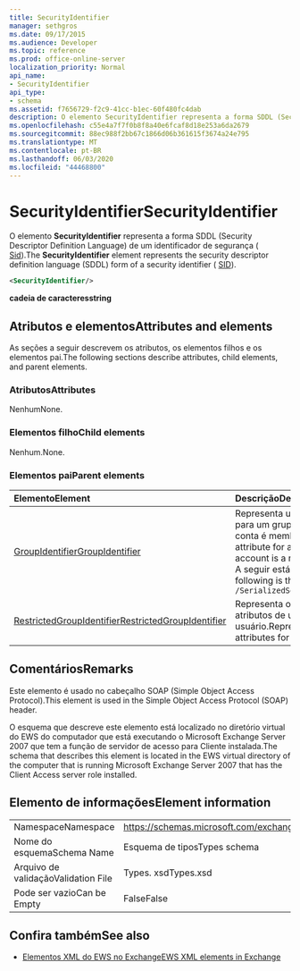 ```yaml
---
title: SecurityIdentifier
manager: sethgros
ms.date: 09/17/2015
ms.audience: Developer
ms.topic: reference
ms.prod: office-online-server
localization_priority: Normal
api_name:
- SecurityIdentifier
api_type:
- schema
ms.assetid: f7656729-f2c9-41cc-b1ec-60f480fc4dab
description: O elemento SecurityIdentifier representa a forma SDDL (Security Descriptor Definition Language) de um identificador de segurança (SID).
ms.openlocfilehash: c55e4a7f7f0b8f8a40e6fcaf8d18e253a6da2679
ms.sourcegitcommit: 88ec988f2bb67c1866d06b361615f3674a24e795
ms.translationtype: MT
ms.contentlocale: pt-BR
ms.lasthandoff: 06/03/2020
ms.locfileid: "44468800"
---
```

# <a name="securityidentifier"></a><span data-ttu-id="4149e-103">SecurityIdentifier</span><span class="sxs-lookup"><span data-stu-id="4149e-103">SecurityIdentifier</span></span>

<span data-ttu-id="4149e-104">O elemento **SecurityIdentifier** representa a forma SDDL (Security Descriptor Definition Language) de um identificador de segurança ( [Sid](sid.md)).</span><span class="sxs-lookup"><span data-stu-id="4149e-104">The **SecurityIdentifier** element represents the security descriptor definition language (SDDL) form of a security identifier ( [SID](sid.md)).</span></span>
  
```xml
<SecurityIdentifier/>
```

 <span data-ttu-id="4149e-105">**cadeia de caracteres**</span><span class="sxs-lookup"><span data-stu-id="4149e-105">**string**</span></span>
## <a name="attributes-and-elements"></a><span data-ttu-id="4149e-106">Atributos e elementos</span><span class="sxs-lookup"><span data-stu-id="4149e-106">Attributes and elements</span></span>

<span data-ttu-id="4149e-107">As seções a seguir descrevem os atributos, os elementos filhos e os elementos pai.</span><span class="sxs-lookup"><span data-stu-id="4149e-107">The following sections describe attributes, child elements, and parent elements.</span></span>
  
### <a name="attributes"></a><span data-ttu-id="4149e-108">Atributos</span><span class="sxs-lookup"><span data-stu-id="4149e-108">Attributes</span></span>

<span data-ttu-id="4149e-109">Nenhum</span><span class="sxs-lookup"><span data-stu-id="4149e-109">None.</span></span>
  
### <a name="child-elements"></a><span data-ttu-id="4149e-110">Elementos filho</span><span class="sxs-lookup"><span data-stu-id="4149e-110">Child elements</span></span>

<span data-ttu-id="4149e-111">Nenhum.</span><span class="sxs-lookup"><span data-stu-id="4149e-111">None.</span></span>
  
### <a name="parent-elements"></a><span data-ttu-id="4149e-112">Elementos pai</span><span class="sxs-lookup"><span data-stu-id="4149e-112">Parent elements</span></span>

|<span data-ttu-id="4149e-113">**Elemento**</span><span class="sxs-lookup"><span data-stu-id="4149e-113">**Element**</span></span>|<span data-ttu-id="4149e-114">**Descrição**</span><span class="sxs-lookup"><span data-stu-id="4149e-114">**Description**</span></span>|
|:-----|:-----|
|[<span data-ttu-id="4149e-115">GroupIdentifier</span><span class="sxs-lookup"><span data-stu-id="4149e-115">GroupIdentifier</span></span>](groupidentifier.md) <br/> |<span data-ttu-id="4149e-116">Representa um único identificador de segurança e atributo para um grupo de objetos do Active Directory do qual a conta é membro.</span><span class="sxs-lookup"><span data-stu-id="4149e-116">Represents a single security identifier and attribute for an Active Directory object group of which the account is a member.</span></span>  <br/> <span data-ttu-id="4149e-117">A seguir está a expressão XPath para este elemento:</span><span class="sxs-lookup"><span data-stu-id="4149e-117">The following is the XPath expression to this element:</span></span>  <br/>  `/SerializedSecurityContext/GroupSids/GroupIdentifier[i]` <br/> |
|[<span data-ttu-id="4149e-118">RestrictedGroupIdentifier</span><span class="sxs-lookup"><span data-stu-id="4149e-118">RestrictedGroupIdentifier</span></span>](restrictedgroupidentifier.md) <br/> |<span data-ttu-id="4149e-119">Representa o identificador de segurança do grupo e os atributos de um grupo restrito dentro de um token de usuário.</span><span class="sxs-lookup"><span data-stu-id="4149e-119">Represents the group security identifier and attributes for a restricted group within a user token.</span></span>  <br/> |
   
## <a name="remarks"></a><span data-ttu-id="4149e-120">Comentários</span><span class="sxs-lookup"><span data-stu-id="4149e-120">Remarks</span></span>

<span data-ttu-id="4149e-121">Este elemento é usado no cabeçalho SOAP (Simple Object Access Protocol).</span><span class="sxs-lookup"><span data-stu-id="4149e-121">This element is used in the Simple Object Access Protocol (SOAP) header.</span></span>
  
<span data-ttu-id="4149e-122">O esquema que descreve este elemento está localizado no diretório virtual do EWS do computador que está executando o Microsoft Exchange Server 2007 que tem a função de servidor de acesso para Cliente instalada.</span><span class="sxs-lookup"><span data-stu-id="4149e-122">The schema that describes this element is located in the EWS virtual directory of the computer that is running Microsoft Exchange Server 2007 that has the Client Access server role installed.</span></span>
  
## <a name="element-information"></a><span data-ttu-id="4149e-123">Elemento de informações</span><span class="sxs-lookup"><span data-stu-id="4149e-123">Element information</span></span>

|||
|:-----|:-----|
|<span data-ttu-id="4149e-124">Namespace</span><span class="sxs-lookup"><span data-stu-id="4149e-124">Namespace</span></span>  <br/> |https://schemas.microsoft.com/exchange/services/2006/types  <br/> |
|<span data-ttu-id="4149e-125">Nome do esquema</span><span class="sxs-lookup"><span data-stu-id="4149e-125">Schema Name</span></span>  <br/> |<span data-ttu-id="4149e-126">Esquema de tipos</span><span class="sxs-lookup"><span data-stu-id="4149e-126">Types schema</span></span>  <br/> |
|<span data-ttu-id="4149e-127">Arquivo de validação</span><span class="sxs-lookup"><span data-stu-id="4149e-127">Validation File</span></span>  <br/> |<span data-ttu-id="4149e-128">Types. xsd</span><span class="sxs-lookup"><span data-stu-id="4149e-128">Types.xsd</span></span>  <br/> |
|<span data-ttu-id="4149e-129">Pode ser vazio</span><span class="sxs-lookup"><span data-stu-id="4149e-129">Can be Empty</span></span>  <br/> |<span data-ttu-id="4149e-130">False</span><span class="sxs-lookup"><span data-stu-id="4149e-130">False</span></span>  <br/> |
   
## <a name="see-also"></a><span data-ttu-id="4149e-131">Confira também</span><span class="sxs-lookup"><span data-stu-id="4149e-131">See also</span></span>



- [<span data-ttu-id="4149e-132">Elementos XML do EWS no Exchange</span><span class="sxs-lookup"><span data-stu-id="4149e-132">EWS XML elements in Exchange</span></span>](ews-xml-elements-in-exchange.md)

